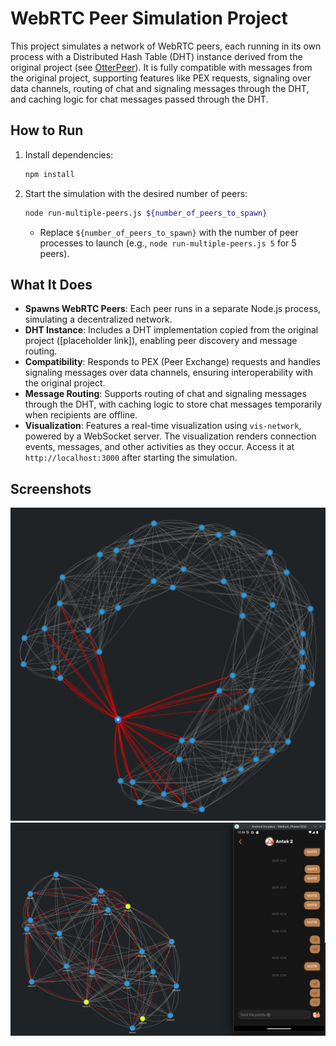 # WebRTC Peer Simulation Project

This project simulates a network of WebRTC peers, each running in its own process with a Distributed Hash Table (DHT) instance derived from the original project (see [OtterPeer](https://github.com/OtterPeer/otter-peer)). It is fully compatible with messages from the original project, supporting features like PEX requests, signaling over data channels, routing of chat and signaling messages through the DHT, and caching logic for chat messages passed through the DHT.

## How to Run

1. Install dependencies:
   ```bash
   npm install
   ```
2. Start the simulation with the desired number of peers:
   ```bash
   node run-multiple-peers.js ${number_of_peers_to_spawn}
   ```
    - Replace `${number_of_peers_to_spawn}` with the number of peer processes to launch (e.g., `node run-multiple-peers.js 5` for 5 peers).

## What It Does

- **Spawns WebRTC Peers**: Each peer runs in a separate Node.js process, simulating a decentralized network.
- **DHT Instance**: Includes a DHT implementation copied from the original project ([placeholder link]), enabling peer discovery and message routing.
- **Compatibility**: Responds to PEX (Peer Exchange) requests and handles signaling messages over data channels, ensuring interoperability with the original project.
- **Message Routing**: Supports routing of chat and signaling messages through the DHT, with caching logic to store chat messages temporarily when recipients are offline.
- **Visualization**: Features a real-time visualization using `vis-network`, powered by a WebSocket server. The visualization renders connection events, messages, and other activities as they occur. Access it at `http://localhost:3000` after starting the simulation.

## Screenshots
![](./screenshots/connection-mesh.png)
![](./screenshots/routing-dht-chat-messages-with-caching.png)

